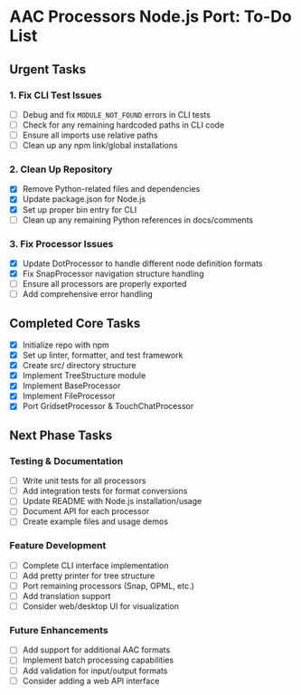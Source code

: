 # AAC Processors Node.js Port: To-Do List

## Urgent Tasks

### 1. Fix CLI Test Issues
- [ ] Debug and fix `MODULE_NOT_FOUND` errors in CLI tests
- [ ] Check for any remaining hardcoded paths in CLI code
- [ ] Ensure all imports use relative paths
- [ ] Clean up any npm link/global installations

### 2. Clean Up Repository
- [x] Remove Python-related files and dependencies
- [x] Update package.json for Node.js
- [x] Set up proper bin entry for CLI
- [ ] Clean up any remaining Python references in docs/comments

### 3. Fix Processor Issues
- [x] Update DotProcessor to handle different node definition formats
- [x] Fix SnapProcessor navigation structure handling
- [ ] Ensure all processors are properly exported
- [ ] Add comprehensive error handling

## Completed Core Tasks
- [x] Initialize repo with npm
- [x] Set up linter, formatter, and test framework
- [x] Create src/ directory structure
- [x] Implement TreeStructure module
- [x] Implement BaseProcessor
- [x] Implement FileProcessor
- [x] Port GridsetProcessor & TouchChatProcessor

## Next Phase Tasks

### Testing & Documentation
- [ ] Write unit tests for all processors
- [ ] Add integration tests for format conversions
- [ ] Update README with Node.js installation/usage
- [ ] Document API for each processor
- [ ] Create example files and usage demos

### Feature Development
- [ ] Complete CLI interface implementation
- [ ] Add pretty printer for tree structure
- [ ] Port remaining processors (Snap, OPML, etc.)
- [ ] Add translation support
- [ ] Consider web/desktop UI for visualization

### Future Enhancements
- [ ] Add support for additional AAC formats
- [ ] Implement batch processing capabilities
- [ ] Add validation for input/output formats
- [ ] Consider adding a web API interface
